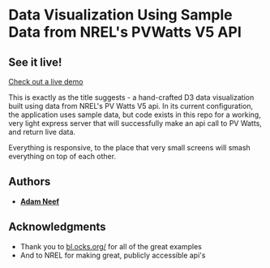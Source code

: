 # Data Visualization Using Sample Data from NREL's PVWatts V5 API

## See it live!

[Check out a live demo](http://adneef-pvwattsviz.surge.sh/)

This is exactly as the title suggests - a hand-crafted D3 data visualization built using data from NREL's PV Watts V5 api.  In its current configuration, the application uses sample data, but code exists in this repo for a working, very light express server that will successfully make an api call to PV Watts, and return live data.

Everything is responsive, to the place that very small screens will smash everything on top of each other.

## Authors

* **[Adam Neef](adneef@gmail.com)**

## Acknowledgments

* Thank you to [bl.ocks.org/](https://bl.ocks.org/) for all of the great examples
* And to NREL for making great, publicly accessible api's
